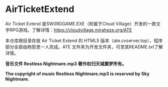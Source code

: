 # AirTicketExtend

Air Ticket Extend 是SW0RDGAME.EXE（附属于Cloud Village）开发的一款文字RPG游戏。了解详情：https://cloudvillage.miraheze.org/ATE

本仓库根目录存放 Air Ticket Extend 的 HTML5 版本（ate.cvserver.top），程序部分全部由杨哲思一人完成。ATE 文件夹为开发文件夹，可至其README.txt了解详情。

**音乐文件 Restless Nightmare.mp3 著作权归天城噩梦所有。**

**The copyright of music Restless Nightmare.mp3 is reserved by Sky Nightmare.**



